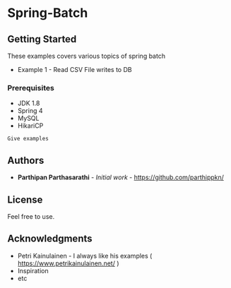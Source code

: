 # Spring-Batch

## Getting Started

These examples covers various topics of spring batch

* Example 1 - Read CSV File writes to DB

### Prerequisites

* JDK 1.8
* Spring 4
* MySQL
* HikariCP

```
Give examples
```
## Authors

* **Parthipan Parthasarathi** - *Initial work* - https://github.com/parthippkn/



## License

Feel free to use. 

## Acknowledgments

* Petri Kainulainen - I always like his examples  ( https://www.petrikainulainen.net/ )
* Inspiration
* etc
